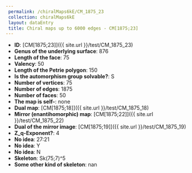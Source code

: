 ```yaml
--- 
 permalink: /chiralMaps6kE/CM_1875_23 
 collection: chiralMaps6kE
 layout: dataEntry
 title: Chiral maps up to 6000 edges - CM[1875;23]
---
```


- **ID**: [CM[1875;23]]({{ site.url }}/test/CM_1875_23)
- **Genus of the underlying surface**: 876
- **Length of the face**: 75
- **Valency**: 50
- **Length of the Petrie polygon**: 150
- **Is the automorphism group solvable?**: S
- **Number of vertices**: 75
- **Number of edges**: 1875
- **Number of faces**: 50
- **The map is self-**: none
- **Dual map**: [CM[1875;18]]({{ site.url }}/test/CM_1875_18)
- **Mirror (enantihomorphic) map**: [CM[1875;22]]({{ site.url }}/test/CM_1875_22)
- **Dual of the mirror image**: [CM[1875;19]]({{ site.url }}/test/CM_1875_19)
- **Z_q-Exponent?**: 4
- **No idea**:  27:21
- **No idea**: Y
- **No idea**: N
- **Skeleton**: Sk(75;7)^5
- **Some other kind of skeleton**: nan
